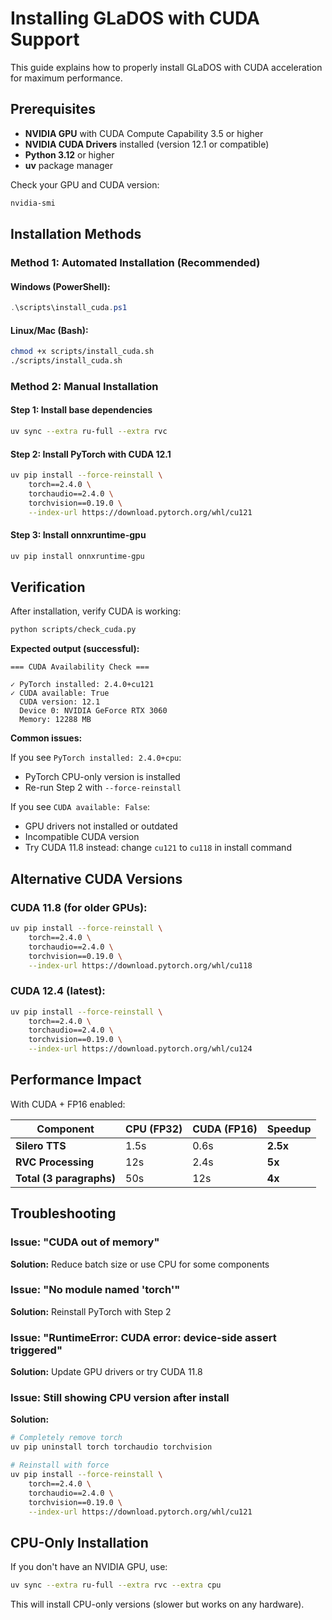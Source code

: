 # Installing GLaDOS with CUDA Support

This guide explains how to properly install GLaDOS with CUDA acceleration for maximum performance.

## Prerequisites

- **NVIDIA GPU** with CUDA Compute Capability 3.5 or higher
- **NVIDIA CUDA Drivers** installed (version 12.1 or compatible)
- **Python 3.12** or higher
- **uv** package manager

Check your GPU and CUDA version:
```bash
nvidia-smi
```

## Installation Methods

### Method 1: Automated Installation (Recommended)

#### Windows (PowerShell):
```powershell
.\scripts\install_cuda.ps1
```

#### Linux/Mac (Bash):
```bash
chmod +x scripts/install_cuda.sh
./scripts/install_cuda.sh
```

### Method 2: Manual Installation

#### Step 1: Install base dependencies
```bash
uv sync --extra ru-full --extra rvc
```

#### Step 2: Install PyTorch with CUDA 12.1
```bash
uv pip install --force-reinstall \
    torch==2.4.0 \
    torchaudio==2.4.0 \
    torchvision==0.19.0 \
    --index-url https://download.pytorch.org/whl/cu121
```

#### Step 3: Install onnxruntime-gpu
```bash
uv pip install onnxruntime-gpu
```

## Verification

After installation, verify CUDA is working:

```bash
python scripts/check_cuda.py
```

**Expected output (successful):**
```
=== CUDA Availability Check ===

✓ PyTorch installed: 2.4.0+cu121
✓ CUDA available: True
  CUDA version: 12.1
  Device 0: NVIDIA GeForce RTX 3060
  Memory: 12288 MB
```

**Common issues:**

If you see `PyTorch installed: 2.4.0+cpu`:
- PyTorch CPU-only version is installed
- Re-run Step 2 with `--force-reinstall`

If you see `CUDA available: False`:
- GPU drivers not installed or outdated
- Incompatible CUDA version
- Try CUDA 11.8 instead: change `cu121` to `cu118` in install command

## Alternative CUDA Versions

### CUDA 11.8 (for older GPUs):
```bash
uv pip install --force-reinstall \
    torch==2.4.0 \
    torchaudio==2.4.0 \
    torchvision==0.19.0 \
    --index-url https://download.pytorch.org/whl/cu118
```

### CUDA 12.4 (latest):
```bash
uv pip install --force-reinstall \
    torch==2.4.0 \
    torchaudio==2.4.0 \
    torchvision==0.19.0 \
    --index-url https://download.pytorch.org/whl/cu124
```

## Performance Impact

With CUDA + FP16 enabled:

| Component | CPU (FP32) | CUDA (FP16) | Speedup |
|-----------|-----------|-------------|---------|
| **Silero TTS** | 1.5s | 0.6s | **2.5x** |
| **RVC Processing** | 12s | 2.4s | **5x** |
| **Total (3 paragraphs)** | 50s | 12s | **4x** |

## Troubleshooting

### Issue: "CUDA out of memory"
**Solution:** Reduce batch size or use CPU for some components

### Issue: "No module named 'torch'"
**Solution:** Reinstall PyTorch with Step 2

### Issue: "RuntimeError: CUDA error: device-side assert triggered"
**Solution:** Update GPU drivers or try CUDA 11.8

### Issue: Still showing CPU version after install
**Solution:**
```bash
# Completely remove torch
uv pip uninstall torch torchaudio torchvision

# Reinstall with force
uv pip install --force-reinstall \
    torch==2.4.0 \
    torchaudio==2.4.0 \
    torchvision==0.19.0 \
    --index-url https://download.pytorch.org/whl/cu121
```

## CPU-Only Installation

If you don't have an NVIDIA GPU, use:

```bash
uv sync --extra ru-full --extra rvc --extra cpu
```

This will install CPU-only versions (slower but works on any hardware).
